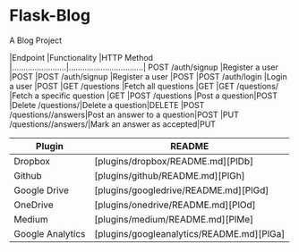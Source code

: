 # Flask-Blog
A Blog Project

|Endpoint                |Functionality                    |HTTP Method
|........................|.................................|
POST /auth/signup        |Register a user                  |POST
|POST /auth/signup       |Register a user                  |POST
|POST /auth/login        |Login a user                     |POST
|GET /questions          |Fetch all questions              |GET
|GET /questions/<questionId> |Fetch a specific question    |GET
|POST /questions         |Post a question|POST
|Delete /questions/<questionId>|Delete a question|DELETE
|POST /questions/<questionId>/answers|Post an answer to a question|POST
|PUT /questions/<questionId>/answers/<answerId>|Mark an answer as accepted|PUT

| Plugin | README |
| ------ | ------ |
| Dropbox | [plugins/dropbox/README.md][PlDb] |
| Github | [plugins/github/README.md][PlGh] |
| Google Drive | [plugins/googledrive/README.md][PlGd] |
| OneDrive | [plugins/onedrive/README.md][PlOd] |
| Medium | [plugins/medium/README.md][PlMe] |
| Google Analytics | [plugins/googleanalytics/README.md][PlGa] |
